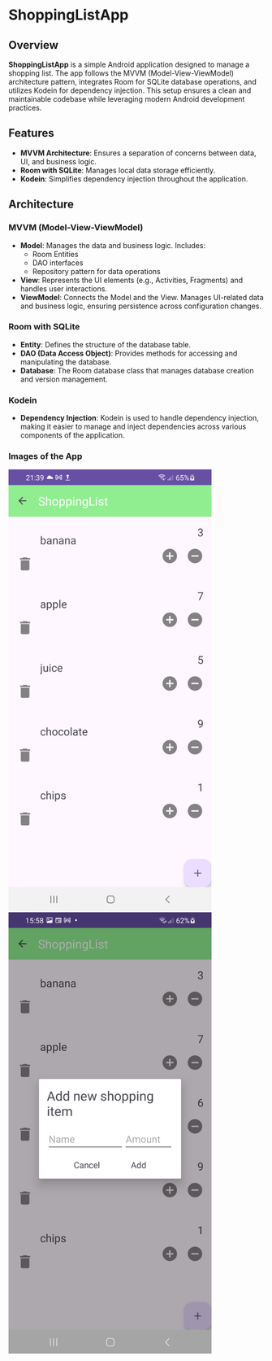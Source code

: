 # ShoppingListApp

## Overview

**ShoppingListApp** is a simple Android application designed to manage a shopping list. The app follows the MVVM (Model-View-ViewModel) architecture pattern, integrates Room for SQLite database operations, and utilizes Kodein for dependency injection. This setup ensures a clean and maintainable codebase while leveraging modern Android development practices.

## Features

- **MVVM Architecture**: Ensures a separation of concerns between data, UI, and business logic.
- **Room with SQLite**: Manages local data storage efficiently.
- **Kodein**: Simplifies dependency injection throughout the application.

## Architecture

### MVVM (Model-View-ViewModel)

- **Model**: Manages the data and business logic. Includes:
  - Room Entities
  - DAO interfaces
  - Repository pattern for data operations
- **View**: Represents the UI elements (e.g., Activities, Fragments) and handles user interactions.
- **ViewModel**: Connects the Model and the View. Manages UI-related data and business logic, ensuring persistence across configuration changes.

### Room with SQLite

- **Entity**: Defines the structure of the database table.
- **DAO (Data Access Object)**: Provides methods for accessing and manipulating the database.
- **Database**: The Room database class that manages database creation and version management.

### Kodein

- **Dependency Injection**: Kodein is used to handle dependency injection, making it easier to manage and inject dependencies across various components of the application.

### Images of the App
<div>
<img src="Screenshot_20240815_213952.png" width='400'/>
  <img src="Screenshot_20240816_155853.png" width='400'/>
</div>
